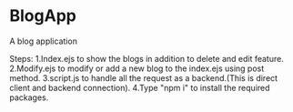 # BlogApp
 A blog application

Steps:
1.Index.ejs to show the blogs in addition to delete and edit feature.
2.Modify.ejs to modify or add a new blog to the index.ejs using post method.
3.script.js to handle all the request as a backend.(This is direct client and backend connection).
4.Type "npm i" to install the required packages.